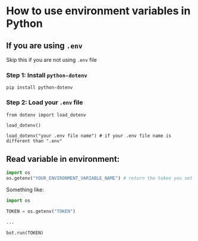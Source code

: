 # How to use environment variables in Python

## If you are using `.env`

Skip this if you are not using `.env` file

### Step 1: Install `python-dotenv`

```
pip install python-dotenv
```

### Step 2: Load your `.env` file

```
from dotenv import load_dotenv

load_dotenv()

load_dotenv("your .env file name") # if your .env file name is different than ".env"
```

## Read variable in environment:

```py
import os
os.getenv("YOUR_ENVIRONMENT_VARIABLE_NAME") # return the token you set earlier
```

Something like:

```py
import os

TOKEN = os.getenv("TOKEN")

...

bot.run(TOKEN)
```
